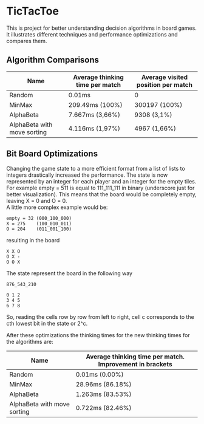 # TicTacToe

This is project for better understanding decision algorithms in board games. It illustrates different techniques
and performance optimizations and compares them.

## Algorithm Comparisons

| Name                        | Average thinking time per match | Average visited position per match |
|-----------------------------|---------------------------------|------------------------------------|
| Random                      | 0.01ms                          | 0                                  |
| MinMax                      | 209.49ms (100%)                 | 300197 (100%)                      |
| AlphaBeta                   | 7.667ms (3,66%)                 | 9308 (3,1%)                        |
| AlphaBeta with move sorting | 4.116ms (1,97%)                 | 4967 (1,66%)                       |

## Bit Board Optimizations

Changing the game state to a more efficient format from a list of lists to integers drastically increased the
performance.
The state is now represented by an integer for each player and an integer for the empty tiles.
For example empty = 511 is equal to 111_111_111 in binary (underscore just for better visualization).
This means that the board would be completely empty, leaving X = 0 and O = 0.  
A little more complex example would be:

```
empty = 32 (000_100_000)
X = 275    (100_010_011)
O = 204    (011_001_100)
```

resulting in the board

```
X X O
O X -
O O X
```

The state represent the board in the following way

```
876_543_210

0 1 2
3 4 5
6 7 8
```

So, reading the cells row by row from left to right, cell c corresponds to the cth lowest bit in the state or 2^c.

After these optimizations the thinking times for the new thinking times for the algorithms are:

| Name                        | Average thinking time per match. Improvement in brackets |
|-----------------------------|----------------------------------------------------------|
| Random                      | 0.01ms (0.00%)                                           |
| MinMax                      | 28.96ms (86.18%)                                         |
| AlphaBeta                   | 1.263ms (83.53%)                                         |
| AlphaBeta with move sorting | 0.722ms (82.46%)                                         |